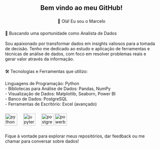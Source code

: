 <h2 align="center">Bem vindo ao meu GitHub!</h2>

###

<p align="center">👋 Olá! Eu sou o Marcelo</p>

###

<p align="left">🎯 Buscando uma oportunidade como Analista de Dados<br><br>Sou apaixonado por transformar dados em insights valiosos para a tomada de decisão. Tenho me dedicado ao estudo e aplicação de ferramentas e técnicas de análise de dados, com foco em resolver problemas reais e gerar valor através da informação.</p>

###

<p align="left">🛠️ Tecnologias e Ferramentas que utilizo:<br><br>Linguagens de Programação: Python<br>- Bibliotecas para Análise de Dados: Pandas, NumPy<br>- Visualização de Dados: Matplotlib, Seaborn, Power BI<br>- Banco de Dados: PostgreSQL<br>- Ferramentas de Escritório: Excel (avançado)</p>

###

<div align="left">
  <img src="https://cdn.jsdelivr.net/gh/devicons/devicon/icons/python/python-original.svg" height="40" alt="python logo"  />
  <img width="12" />
  <img src="https://cdn.jsdelivr.net/gh/devicons/devicon/icons/jupyter/jupyter-original.svg" height="40" alt="jupyter logo"  />
  <img width="12" />
  <img src="https://cdn.jsdelivr.net/gh/devicons/devicon/icons/postgresql/postgresql-original.svg" height="40" alt="postgresql logo"  />
  <img src="https://img.icons8.com/?size=100&id=Ny0t2MYrJ70p&format=png&color=000000" height="40" alt="powerbi logo"  />
</div>

###

<p align="left">Fique à vontade para explorar meus repositórios, dar feedback ou me chamar para conversar sobre dados!</p>

###
